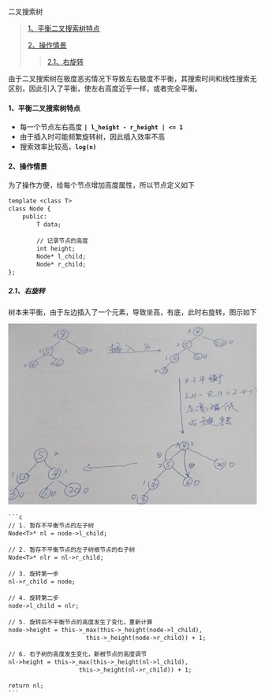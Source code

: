 二叉搜索树

> [1、平衡二叉搜索树特点](#1)
>
> [2、操作情景](#2)
>>
>> [2.1、右旋转](#2.1)
>


由于二叉搜索树在极度恶劣情况下导致左右极度不平衡，其搜索时间和线性搜索无区别，因此引入了平衡，使左右高度近乎一样，或者完全平衡。


<h4 id='1'> 1、平衡二叉搜索树特点 </h4>

- 每一个节点左右高度 **`| l_height - r_height | <= 1`**
- 由于插入时可能频繁旋转树，因此插入效率不高
- 搜索效率比较高，**`log(n)`**

<h4 id='2'> 2、操作情景 </h4>

为了操作方便，给每个节点增加高度属性，所以节点定义如下

```
template <class T>
class Node {
    public:
        T data;
        
        // 记录节点的高度
        int height;
        Node* l_child;
        Node* r_child;
};
```

<h5 id='2.1'> 2.1、右旋转 </h5>

树本来平衡，由于左边插入了一个元素，导致坐高，有底，此时右旋转，图示如下

![](https://github.com/DingKingTim/datastructure/blob/master/tree/media/left-rotate.png)
		
		
	```c
	// 1. 暂存不平衡节点的左子树
	Node<T>* nl = node->l_child;
	
	// 2. 暂存不平衡节点的左子树根节点的右子树
	Node<T>* nlr = nl->r_child;
	
	// 3. 旋转第一步
	nl->r_child = node;
	
	// 4. 旋转第二步
	node->l_child = nlr;
	
	// 5. 旋转后不平衡节点的高度发生了变化，重新计算
	node->height = this->_max(this->_height(node->l_child), 
	                      this->_height(node->r_child)) + 1;
	
	// 6. 右子树的高度发生变化，新根节点的高度调节
	nl->height = this->_max(this->_height(nl->l_child),
	                    this->_height(nl->r_child)) + 1;
	
	return nl;
	```
